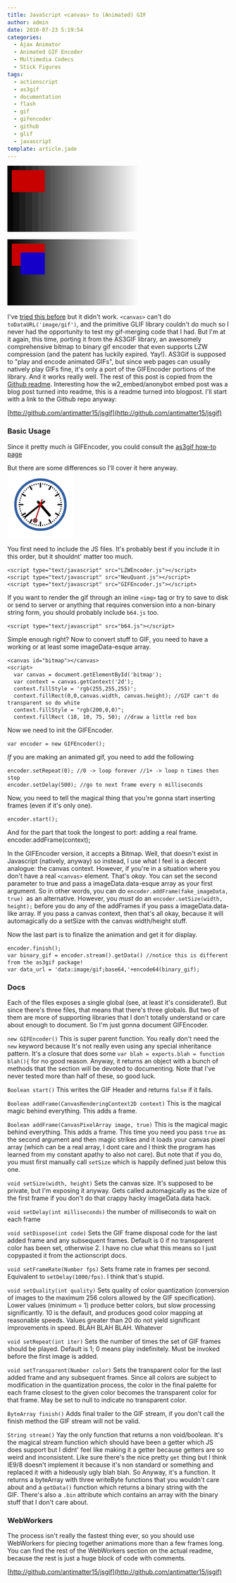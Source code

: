 ```yaml
---
title: JavaScript <canvas> to (Animated) GIF
author: admin
date: 2010-07-23 5:19:54
categories:
  - Ajax Animator
  - Animated GIF Encoder
  - Multimedia Codecs
  - Stick Figures
tags: 
  - actionscript
  - as3gif
  - documentation
  - flash
  - gif
  - gifencoder
  - github
  - glif
  - javascript
template: article.jade
---
```


![This is the GIF which was generated from the canvas.](converted_animation.gif)

![This is the raw canvas element saved as a non-animated PNG](raw_canvas.png)

I've [tried this before](2009/08/webworkers-canvas-glif-gifencoder-client-side-animated-gif-generation/) but it didn't work. `<canvas>` can't do `toDataURL('image/gif')`, and the primitive GLIF library couldn't do much so I never had the opportunity to test my gif-merging code that I had. But I'm at it again, this time, porting it from the AS3GIF library, an awesomely comprehensive bitmap to binary gif encoder that even supports LZW compression (and the patent has luckily expired. Yay!). AS3Gif is supposed to "play and encode animated GIFs", but since web pages can usually natively play GIFs fine, it's only a port of the GIFEncoder portions of the library. And it works really well. The rest of this post is copied from the[ Github readme](http://github.com/antimatter15/jsgif). Interesting how the w2_embed/anonybot embed post was a blog post turned into readme, this is a readme turned into blogpost. I'll start with a link to the Github repo anyway:

[http://github.com/antimatter15/jsgif](http://github.com/antimatter15/jsgif)

### Basic Usage

Since it pretty much _is_ GIFEncoder, you could consult the [as3gif how-to page](http://code.google.com/p/as3gif/wiki/How_to_use#The_GIFEncoder)

But there are some differences so I'll cover it here anyway.![This is the GIF which was generated from the canvas.](clock.gif)

You first need to include the JS files. It's probably best if you include it in this order, but it shouldnt' matter too much.

    <script type="text/javascript" src="LZWEncoder.js"></script>
    <script type="text/javascript" src="NeuQuant.js"></script> 
    <script type="text/javascript" src="GIFEncoder.js"></script>

If you want to render the gif through an inline `<img>` tag or try to save to disk or send to server or anything that requires conversion into a non-binary string form, you should probably include `b64.js` too.

    <script type="text/javascript" src="b64.js"></script>

Simple enough right? Now to convert stuff to GIF, you need to have a working or at least some imageData-esque array.

    <canvas id="bitmap"></canvas> 
    <script> 
      var canvas = document.getElementById('bitmap'); 
      var context = canvas.getContext('2d'); 
      context.fillStyle = 'rgb(255,255,255)'; 
      context.fillRect(0,0,canvas.width, canvas.height); //GIF can't do transparent so do white 
      context.fillStyle = "rgb(200,0,0)"; 
      context.fillRect (10, 10, 75, 50); //draw a little red box

Now we need to init the GIFEncoder.

    var encoder = new GIFEncoder();

_If_ you are making an animated gif, you need to add the following

    encoder.setRepeat(0); //0 -> loop forever //1+ -> loop n times then stop 
    encoder.setDelay(500); //go to next frame every n milliseconds

Now, you need to tell the magical thing that you're gonna start inserting frames (even if it's only one).

    encoder.start();

And for the part that took the longest to port: adding a real frame.
    encoder.addFrame(context);

In the GIFEncoder version, it accepts a Bitmap. Well, that doesn't exist in Javascript (natively, anyway) so instead, I use what I feel is a decent analogue: the canvas context. However, if you're in a situation where you don't have a real `<canvas>` element. That's _okay_. You can set the second parameter to true and pass a imageData.data-esque array as your first argument. So in other words, you can do `encoder.addFrame(fake_imageData, true) `as an alternative. However, you _must_ do an `encoder.setSize(width, height);` before you do any of the addFrames if you pass a imageData.data-like array. If you pass a canvas context, then that's all okay, because it will automagically do a setSize with the canvas width/height stuff.

Now the last part is to finalize the animation and get it for display.
    
    encoder.finish(); 
    var binary_gif = encoder.stream().getData() //notice this is different from the as3gif package! 
    var data_url = 'data:image/gif;base64,'+encode64(binary_gif); 

### Docs

Each of the files exposes a single global (see, at least it's considerate!). But since there's three files, that means that there's three globals. But two of them are more of supporting libraries that I don't totally understand or care about enough to document. So I'm just gonna document GIFEncoder.

`new GIFEncoder()` This is super parent function. You really don't need the `new` keyword because It's not really even using any special inheritance pattern. It's a closure that does some `var blah = exports.blah = function blah(){` for no good reason. Anyway, it returns an object with a bunch of methods that the section will be devoted to documenting. Note that I've never tested more than half of these, so good luck.

`Boolean start()` This writes the GIF Header and returns `false` if it fails.

`Boolean addFrame(CanvasRenderingContext2D context)` This is the magical magic behind everything. This adds a frame.

`Boolean addFrame(CanvasPixelArray image, true)` This is the magical magic behind everything. This adds a frame. This time you need
you pass `true` as the second argument and then magic strikes and it loads your canvas pixel array (which can be a real array, I dont care and I think the program has learned from my constant apathy to also not care). But note that if you do, you must first manually call
`setSize` which is happily defined just below this one.

`void setSize(width, height)` Sets the canvas size. It's supposed to be private, but I'm exposing it anyway. Gets called automagically as the size of the first frame if you don't do that crappy hacky imageData.data hack.

`void setDelay(int milliseconds)` the number of milliseconds to wait on each frame

`void setDispose(int code)` Sets the GIF frame disposal code for the last added frame and any subsequent frames. Default is 0 if no transparent color has been set, otherwise 2\. I have no clue what this means so I just copypasted
it from the actionscript docs.

`void setFrameRate(Number fps)` Sets frame rate in frames per second. Equivalent to `setDelay(1000/fps)`. I think that's stupid.

`void setQuality(int quality)` Sets quality of color quantization (conversion of images to the maximum 256 colors allowed by the GIF specification). Lower values (minimum = 1) produce better colors, but slow processing significantly. 10 is the default, and produces good color mapping at reasonable speeds. Values greater than 20 do not yield significant improvements in speed. BLAH BLAH BLAH. Whatever

`void setRepeat(int iter)` Sets the number of times the set of GIF frames should be played. Default is 1; 0 means play indefinitely. Must be invoked before the first image is added.

`void setTransparent(Number color)` Sets the transparent color for the last added frame and any subsequent frames. Since all colors are subject to modification in the quantization process, the color in the final palette for each frame closest to the given color becomes the transparent color for that frame. May be set to null to indicate no transparent color.

`ByteArray finish()` Adds final trailer to the GIF stream, if you don't call the finish method the GIF stream will not be valid.

`String stream()` Yay the only function that returns a non void/boolean. It's the magical stream function which should have been a getter which JS does support but I didnt' feel like making it a getter because getters are so weird and inconsistent. Like sure there's the nice pretty `get` thing but I think IE9/8 doesn't implement it because it's non standard or something and replaced it with a hideously ugly blah blah. So Anyway, it's a function. It returns a byteArray with three writeByte functions that you wouldn't care about and a `getData()` function which returns a binary string with the GIF. There's also a `.bin` attribute which contains an array with the binary stuff that I don't care about.

### WebWorkers

The process isn't really the fastest thing ever, so you should use WebWorkers for piecing together animations more than a few frames long. You can find the rest of the WebWorkers section on the actual readme, because the rest is just a huge block of code with comments.

[http://github.com/antimatter15/jsgif](http://github.com/antimatter15/jsgif)

